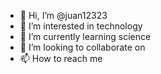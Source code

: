 - 👋 Hi, I’m @juan12323
- 👀 I’m interested in technology
- 🌱 I’m currently learning science
- 💞️ I’m looking to collaborate on 
- 📫 How to reach me 

<!---
juan12323/juan12323 is a ✨ special ✨ repository because its `README.md` (this file) appears on your GitHub profile.
You can click the Preview link to take a look at your changes.
--->
